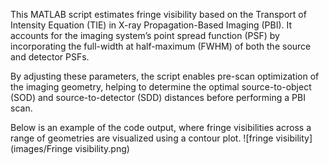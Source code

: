 This MATLAB script estimates fringe visibility based on the Transport of Intensity Equation (TIE) in X-ray Propagation-Based Imaging (PBI). It accounts for the imaging system’s point spread function (PSF) by incorporating the full-width at half-maximum (FWHM) of both the source and detector PSFs.

By adjusting these parameters, the script enables pre-scan optimization of the imaging geometry, helping to determine the optimal source-to-object (SOD) and source-to-detector (SDD) distances before performing a PBI scan.

Below is an example of the code output, where fringe visibilities across a range of geometries are visualized using a contour plot.
![fringe visibility](images/Fringe visibility.png)
